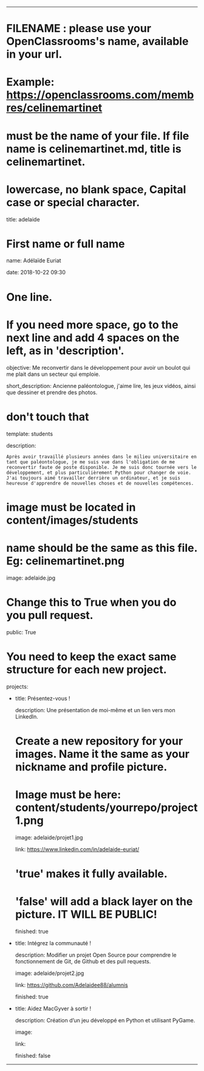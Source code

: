 ---


# FILENAME : please use your OpenClassrooms's name, available in your url.

# Example: https://openclassrooms.com/membres/celinemartinet

# must be the name of your file. If file name is celinemartinet.md, title is celinemartinet.

# lowercase, no blank space, Capital case or special character.

title: adelaide


# First name or full name

name: Adélaïde Euriat

date: 2018-10-22 09:30


# One line.

# If you need more space, go to the next line and add 4 spaces on the left, as in 'description'.

objective: Me reconvertir dans le développement pour avoir un boulot qui me plait dans un secteur qui emploie.

short_description: Ancienne paléontologue, j'aime lire, les jeux vidéos, ainsi que dessiner et prendre des photos.


# don't touch that

template: students

description:

    Après avoir travaillé plusieurs années dans le milieu universitaire en tant que paléontologue, je me suis vue dans l'obligation de me reconvertir faute de poste disponible. Je me suis donc tournée vers le développement, et plus particulièrement Python pour changer de voie.
    J'ai toujours aimé travailler derrière un ordinateur, et je suis heureuse d'apprendre de nouvelles choses et de nouvelles compétences.


# image must be located in content/images/students

# name should be the same as this file. Eg: celinemartinet.png

image: adelaide.jpg


# Change this to True when you do you pull request.

public: True


# You need to keep the exact same structure for each new project.

projects:

  - title: Présentez-vous !

    description: Une présentation de moi-même et un lien vers mon LinkedIn.

    # Create a new repository for your images. Name it the same as your nickname and profile picture.

    # Image must be here: content/students/yourrepo/project1.png

    image: adelaide/projet1.jpg

    link: https://www.linkedin.com/in/adelaide-euriat/

    # 'true' makes it fully available.

    # 'false' will add a black layer on the picture. IT WILL BE PUBLIC!

    finished: true

  - title: Intégrez la communauté !

    description: Modifier un projet Open Source pour comprendre le fonctionnement de Git, de Github et des pull requests. 

    image: adelaide/projet2.jpg

    link: https://github.com/Adelaidee88/alumnis

    finished: true

  - title: Aidez MacGyver à sortir !

    description: Création d’un jeu développé en Python et utilisant PyGame.

    image: 

    link: 

    finished: false

---